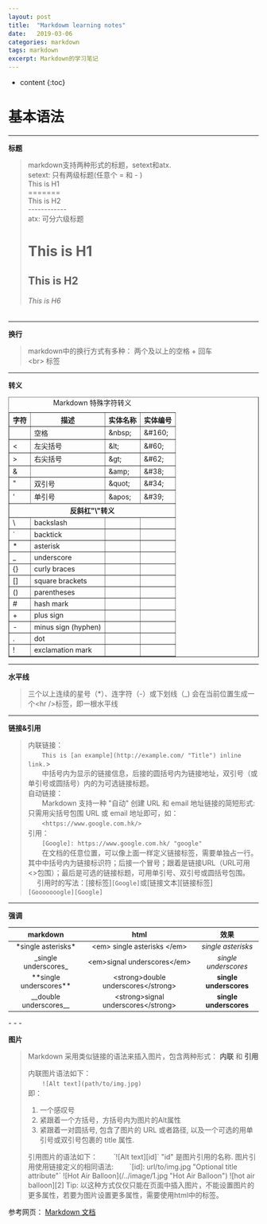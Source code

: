 ```yaml
---
layout: post
title:  "Markdowm learning notes"
date:   2019-03-06
categories: markdown
tags: markdown
excerpt: Markdown的学习笔记
---
```


* content
{:toc}
# 基本语法  
- - -
**标题**  
>markdown支持两种形式的标题，setext和atx.  
>setext:  只有两级标题(任意个 = 和 - )  
>     This is H1      
>     =======  
>	 This is H2  
>     ------------  
>	 atx: 可分六级标题  
>	 # This is H1  
>	 ## This is H2  
>	 ###### This is H6   

- - -    
**换行**    
>markdown中的换行方式有多种：
> 两个及以上的空格 + 回车   
> &lt;br&gt; 标签  

- - -  
**转义**   
<table border = "-1" width = "100%">
	<caption> Markdown 特殊字符转义 </caption>
	<thead>
		<tr>
			<th> 字符 </th>
			<th> 描述 </th>
			<th> 实体名称 </th>
			<th> 实体编号 </th>
		</tr>
	</thead>
	<tbody>
		<tr>
			<td>  </td>
			<td> 空格 </td>
			<td> &amp;nbsp; </td>
			<td> &amp;#160; </td>
		</tr>
		<tr>
			<td> &lt; </td>
			<td> 左尖括号 </td>
			<td> &amp;lt; </td>
			<td> &amp;#60; </td>
		</tr>
		<tr>
			<td> &gt; </td>
			<td> 右尖括号 </td>
			<td> &amp;gt; </td>
			<td> &amp;#62; </td>
		</tr>
		<tr>
			<td> &amp; </td>
			<td>   </td>
			<td> &amp;amp; </td>
			<td> &amp;#38; </td>
		</tr>
		<tr>
			<td> &quot; </td>
			<td> 双引号 </td>
			<td> &amp;quot; </td>
			<td> &amp;#34; </td>
		</tr>
		<tr>
			<td> &apos; </td>
			<td> 单引号 </td>
			<td> &amp;apos; </td>
			<td> &amp;#39; </td>
		</tr>
	</tbody>
	<thead align = "middle">
		<tr>
			<th colspan = "4"> 反斜杠"\"转义 </th>
		</tr>
	</thead>
	<tbody>
		<tr>
			<td> \ </td>
			<td> backslash </td>
			<td>  </td>
			<td>   </td>
		</tr>
		<tr>
			<td> ` </td>
			<td> backtick </td>
			<td>   </td>
			<td>   </td>
		</tr>
		<tr>
			<td> * </td>
			<td> asterisk </td>
			<td>   </td>
			<td>   </td>
		</tr>
		<tr>
			<td> _ </td>
			<td> underscore </td>
			<td>   </td>
			<td>   </td>
		</tr>
		<tr>
			<td> {} </td>
			<td> curly braces </td>
			<td>   </td>
			<td>   </td>
		</tr>
		<tr>
			<td> [] </td>
			<td> square brackets </td>
			<td>   </td>
			<td>   </td>
		</tr>
		<tr>
			<td> () </td>
			<td> parentheses </td>
			<td>   </td>
			<td>   </td>
		</tr>
		<tr>
			<td> # </td>
			<td> hash mark </td>
			<td>   </td>
			<td>   </td>
		</tr>
		<tr>
			<td> + </td>
			<td> plus sign </td>
			<td>   </td>
			<td>   </td>
		</tr>
		<tr>
			<td> - </td>
			<td> minus sign (hyphen) </td>
			<td>   </td>
			<td>   </td>
		</tr>
		<tr>
			<td> . </td>
			<td> dot </td>
			<td>   </td>
			<td>   </td>
		</tr>
		<tr>
			<td> ! </td>
			<td> exclamation mark </td>
			<td>   </td>
			<td>   </td>
		</tr>
	</tbody> 
</table>
 
- - -
**水平线**  
> 三个以上连续的星号（*）、连字符（-）或下划线（_) 会在当前位置生成一个&lt;hr /&gt;标签，即一根水平线    

- - -
**链接&引用**    
> 内联链接：  
> 　　`This is [an example](http://example.com/ "Title") inline link.`>  
> 　　中括号内为显示的链接信息，后接的圆括号内为链接地址，双引号（或单引号或圆括号）内的为可选链接标题。  
> 自动链接：  
> 　　Markdown 支持一种 "自动" 创建 URL 和 email 地址链接的简短形式: 只需用尖括号包围 URL 或 email 地址即可，如：  
> 　　`<https://www.google.com.hk/>`  
> 引用：　  
> 　　`[Google]: https://www.google.com.hk/ "google"`  
>  　　在文档的任意位置，可以像上面一样定义链接标签，需要单独占一行。其中中括号内为链接标识符；后接一个冒号；跟着是链接URL（URL可用<>包围）；最后是可选的链接标题，可用单引号、双引号或圆括号包围。  
>  　  引用时的写法：[接标签]`[Google]`或[链接文本][链接标签]`[Gooooooogle][Google]`
  
- - -          
**强调**     
<table width = "100%">  
	<thead>
		<tr>
			<th> markdown </th>
			<th> html </th>
			<th> 效果 </th>
		</tr>
	</thead>
	<tbody align = "middle">
		<tr>
			<td> *single asterisks* </td>
			<td> &lt;em&gt; single asterisks &lt;/em&gt; </td>
			<td> <em> single asterisks </em> </td>
		</tr>
		<tr>
			<td> _single underscores_ </td>
			<td> &lt;em&gt;signal underscores&lt;/em&gt; </td>
			<td> <em> single underscores </em> </td>
		</tr>
		<tr>
			<td> **single underscores** </td>
			<td> &lt;strong&gt;double underscores&lt;/strong&gt; </td>
			<td> <strong> single underscores </strong> </td>
		</tr>
		<tr>
			<td> __double underscores__ </td>
			<td> &lt;strong&gt;signal underscores&lt;/strong&gt; </td>
			<td> <strong> single underscores </strong> </td>
		</tr>
	</tbody>
</table>  
- - -   

**图片**  
>Markdown 采用类似链接的语法来插入图片，包含两种形式： **内联** 和 **引用**  
>    
> 内联图片语法如下：  
> 　　`![Alt text](path/to/img.jpg)`    
> 即：
> <ol>
> <li> 一个感叹号 </li>
> <li> 紧跟着一个方括号，方括号内为图片的Alt属性 </li>
> <li> 紧跟着一对圆括号, 包含了图片的 URL 或者路径, 以及一个可选的用单引号或双引号包裹的 title 属性. </li>
> </ol>
> 引用图片的语法如下：  
> 　　`![Alt text][id]`  
> "id" 是图片引用的名称. 图片引用使用链接定义的相同语法:  
>　　`[id]: url/to/img.jpg "Optional title attribute"`  
> ![Hot Air Balloon](/../image/1.jpg "Hot Air Balloon") ![hot air balloon][2]     
>Tip: 以这种方式仅仅只能在页面中插入图片，不能设置图片的更多属性，若要为图片设置更多属性，需要使用html中的标签。  

[2]: /../image/2.png "Hot Air Balloon"


 
参考网页：
[Markdown 文档](https://markdown-zh.readthedocs.io/en/latest/ (Markdown 中文文档))
              
           
                   
  
